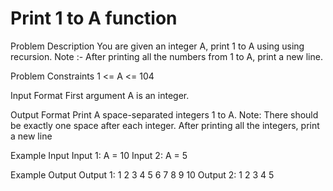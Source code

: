 # Print 1 to A function

Problem Description
You are given an integer A, print 1 to A using using recursion.
Note :- After printing all the numbers from 1 to A, print a new line.


Problem Constraints
1 <= A <= 104


Input Format
First argument A is an integer.


Output Format
Print A space-separated integers 1 to A.
Note: There should be exactly one space after each integer. After printing all the integers, print a new line


Example Input
Input 1:
A = 10
Input 2:
A = 5


Example Output
Output 1:
1 2 3 4 5 6 7 8 9 10
Output 2:
1 2 3 4 5 